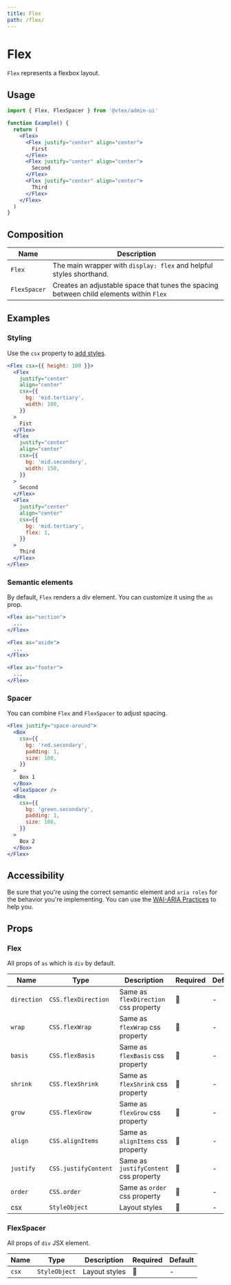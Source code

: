 ```yaml
---
title: Flex
path: /flex/
---
```


# Flex

`Flex` represents a flexbox layout.

## Usage

```jsx isStatic
import { Flex, FlexSpacer } from '@vtex/admin-ui'

function Example() {
  return (
    <Flex>
      <Flex justify="center" align="center">
        First
      </Flex>
      <Flex justify="center" align="center">
        Second
      </Flex>
      <Flex justify="center" align="center">
        Third
      </Flex>
    </Flex>
  )
}
```

## Composition

| Name         | Description                                                                             |
| ------------ | --------------------------------------------------------------------------------------- |
| `Flex`       | The main wrapper with `display: flex` and helpful styles shorthand.                     |
| `FlexSpacer` | Creates an adjustable space that tunes the spacing between child elements within `Flex` |

## Examples

### Styling

Use the `csx` property to [add styles](/guidelines/styling/).

```jsx
<Flex csx={{ height: 100 }}>
  <Flex
    justify="center"
    align="center"
    csx={{
      bg: 'mid.tertiary',
      width: 100,
    }}
  >
    Fist
  </Flex>
  <Flex
    justify="center"
    align="center"
    csx={{
      bg: 'mid.secondary',
      width: 150,
    }}
  >
    Second
  </Flex>
  <Flex
    justify="center"
    align="center"
    csx={{
      bg: 'mid.tertiary',
      flex: 1,
    }}
  >
    Third
  </Flex>
</Flex>
```

### Semantic elements

By default, `Flex` renders a div element. You can customize it using the `as` prop.

```jsx isStatic
<Flex as="section">
  ...
</Flex>

<Flex as="aside">
  ...
</Flex>

<Flex as="footer">
  ...
</Flex>
```

### Spacer

You can combine `Flex` and `FlexSpacer` to adjust spacing.

```jsx
<Flex justify="space-around">
  <Box
    csx={{
      bg: 'red.secondary',
      padding: 1,
      size: 100,
    }}
  >
    Box 1
  </Box>
  <FlexSpacer />
  <Box
    csx={{
      bg: 'green.secondary',
      padding: 1,
      size: 100,
    }}
  >
    Box 2
  </Box>
</Flex>
```

## Accessibility

Be sure that you're using the correct semantic element and `aria roles` for the behavior you're implementing. You can use the [WAI-ARIA Practices](https://www.w3.org/TR/wai-aria-practices/) to help you.

## Props

### Flex

All props of `as` which is `div` by default.

| Name        | Type                 | Description                           | Required | Default |
| ----------- | -------------------- | ------------------------------------- | -------- | ------- |
| `direction` | `CSS.flexDirection`  | Same as `flexDirection` css property  | 🚫       | -       |
| `wrap`      | `CSS.flexWrap`       | Same as `flexWrap` css property       | 🚫       | -       |
| `basis`     | `CSS.flexBasis`      | Same as `flexBasis` css property      | 🚫       | -       |
| `shrink`    | `CSS.flexShrink`     | Same as `flexShrink` css property     | 🚫       | -       |
| `grow`      | `CSS.flexGrow`       | Same as `flexGrow` css property       | 🚫       | -       |
| `align`     | `CSS.alignItems`     | Same as `alignItems` css property     | 🚫       | -       |
| `justify`   | `CSS.justifyContent` | Same as `justifyContent` css property | 🚫       | -       |
| `order`     | `CSS.order`          | Same as `order` css property          | 🚫       | -       |
| csx         | `StyleObject`        | Layout styles                         | 🚫       | -       |

### FlexSpacer

All props of `div` JSX element.

| Name  | Type          | Description   | Required | Default |
| ----- | ------------- | ------------- | -------- | ------- |
| `csx` | `StyleObject` | Layout styles | 🚫       | -       |
